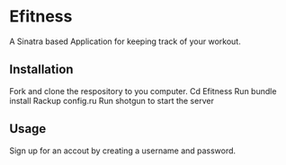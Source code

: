 # Efitness
A Sinatra based Application for keeping track of your workout. 

## Installation
Fork and clone the respository to you computer. 
Cd Efitness
Run bundle install
Rackup config.ru
Run shotgun to start the server

## Usage
Sign up for an accout by creating a username and password. 

